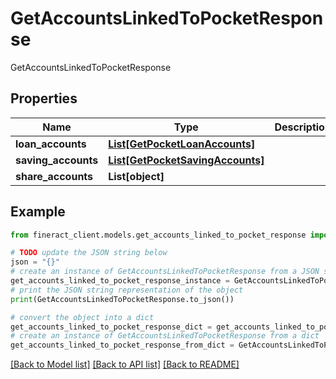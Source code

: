 # GetAccountsLinkedToPocketResponse

GetAccountsLinkedToPocketResponse

## Properties

Name | Type | Description | Notes
------------ | ------------- | ------------- | -------------
**loan_accounts** | [**List[GetPocketLoanAccounts]**](GetPocketLoanAccounts.md) |  | [optional] 
**saving_accounts** | [**List[GetPocketSavingAccounts]**](GetPocketSavingAccounts.md) |  | [optional] 
**share_accounts** | **List[object]** |  | [optional] 

## Example

```python
from fineract_client.models.get_accounts_linked_to_pocket_response import GetAccountsLinkedToPocketResponse

# TODO update the JSON string below
json = "{}"
# create an instance of GetAccountsLinkedToPocketResponse from a JSON string
get_accounts_linked_to_pocket_response_instance = GetAccountsLinkedToPocketResponse.from_json(json)
# print the JSON string representation of the object
print(GetAccountsLinkedToPocketResponse.to_json())

# convert the object into a dict
get_accounts_linked_to_pocket_response_dict = get_accounts_linked_to_pocket_response_instance.to_dict()
# create an instance of GetAccountsLinkedToPocketResponse from a dict
get_accounts_linked_to_pocket_response_from_dict = GetAccountsLinkedToPocketResponse.from_dict(get_accounts_linked_to_pocket_response_dict)
```
[[Back to Model list]](../README.md#documentation-for-models) [[Back to API list]](../README.md#documentation-for-api-endpoints) [[Back to README]](../README.md)



